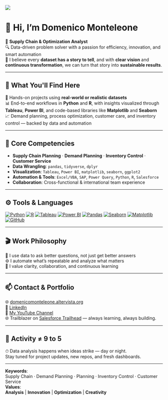 ![](domenicomonteleone/images/github-banner.jpg)  
# 👋 Hi, I’m Domenico Monteleone

🎯 **Supply Chain & Optimization Analyst**  
🔍 Data-driven problem solver with a passion for efficiency, innovation, and smart automation  
🧠 I believe every **dataset has a story to tell**, and with **clear vision** and **continuous transformation**, we can turn that story into **sustainable results**.

---

## 🚀 What You'll Find Here

📂 Hands-on projects using **real-world or realistic datasets**  
📊 End-to-end workflows in **Python** and **R**, with insights visualized through **Tableau**, **Power BI**, and code-based libraries like **Matplotlib** and **Seaborn**  
📈 Demand planning, process optimization, customer care, and inventory control — backed by data and automation

---

## 🧩 Core Competencies

- **Supply Chain Planning** · **Demand Planning** · **Inventory Control** · **Customer Service**
- **Data Wrangling**: `pandas`, `tidyverse`, `dplyr`  
- **Visualization**: `Tableau`, `Power BI`, `matplotlib`, `seaborn`, `ggplot2`  
- **Automation & Tools**: `Excel/VBA`, `SAP`, `Power Query`, `Python`, `R`, `Salesforce`
- **Collaboration**: Cross-functional & international team experience

---

## ⚙️ Tools & Languages

[![Python](https://img.shields.io/badge/Python-3776AB?logo=python&logoColor=white)](https://www.python.org/)
[![R](https://img.shields.io/badge/R-276DC3?logo=r&logoColor=white)](https://www.r-project.org/)
[![Tableau](https://img.shields.io/badge/Tableau-E97627?logo=tableau&logoColor=white)](https://public.tableau.com/)
[![Power BI](https://img.shields.io/badge/Power_BI-F2C811?logo=powerbi&logoColor=black)](https://powerbi.microsoft.com/)
[![Pandas](https://img.shields.io/badge/Pandas-150458?logo=pandas&logoColor=white)](https://pandas.pydata.org/)
[![Seaborn](https://img.shields.io/badge/Seaborn-5380AC?logo=python&logoColor=white)](https://seaborn.pydata.org/)
[![Matplotlib](https://img.shields.io/badge/Matplotlib-ffffff?logo=python&logoColor=black)](https://matplotlib.org/)
[![GitHub](https://img.shields.io/badge/GitHub-181717?logo=github&logoColor=white)](https://github.com/)

---

## 🎬 Work Philosophy

🧠 I use data to ask better questions, not just get better answers  
⚙️ I automate what’s repeatable and analyze what matters  
🤝 I value clarity, collaboration, and continuous learning  

---

## 📫 Contact & Portfolio

🌐 [domenicomonteleone.altervista.org](https://domenicomonteleone.altervista.org)  
💼 [LinkedIn](https://www.linkedin.com/in/domenicomonteleone/)    
🎥 [My YouTube Channel](https://www.youtube.com/@domenico.monteleone)   
🌐 Trailblazer on [Salesforce Trailhead](https://www.salesforce.com/trailblazer/domenicomonteleone) — always learning, always building.


---

## 🔁 Activity ≠ 9 to 5

⏱ Data analysis happens when ideas strike — day or night.  
Stay tuned for project updates, new repos, and fresh dashboards.

---

**Keywords**:  
Supply Chain · Demand Planning · Planning · Inventory Control · Customer Service  
**Values**:  
**Analysis** | **Innovation** | **Optimization** | **Creativity**


